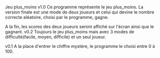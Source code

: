 Jeu plus_moins
v1.0
Ce programme représente le jeu plus_moins. La version finale est une mode de deux joueurs et celui qui devine le nombre correcte aléatoire, choisi par le programme, gagne.

A la fin, les scores des deux joueurs seront affiché sur l'écran ainsi que le gagnant.
v0.2
Toujours le jeu plus_moins mais avec 3 modes de difficulté(facile, moyen, difficile) et un seul joueur.

v0.1
A la place d'entrer le chiffre mystère, le programme le choisi entre 0 à 100.
